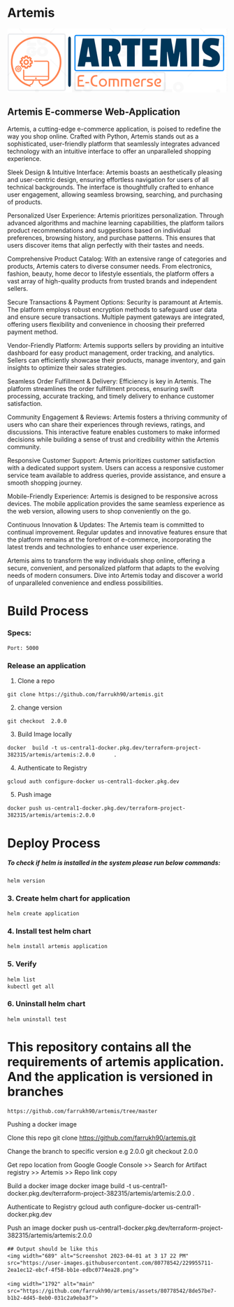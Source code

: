 
# Artemis
![alt text](https://github.com/farrukh90/artemis/blob/master/images/artemis.png?raw=true)


## Artemis E-commerse Web-Application
Artemis, a cutting-edge e-commerce application, is poised to redefine the way you shop online. Crafted with Python, Artemis stands out as a sophisticated, user-friendly platform that seamlessly integrates advanced technology with an intuitive interface to offer an unparalleled shopping experience.

Sleek Design & Intuitive Interface:
Artemis boasts an aesthetically pleasing and user-centric design, ensuring effortless navigation for users of all technical backgrounds. The interface is thoughtfully crafted to enhance user engagement, allowing seamless browsing, searching, and purchasing of products.

Personalized User Experience:
Artemis prioritizes personalization. Through advanced algorithms and machine learning capabilities, the platform tailors product recommendations and suggestions based on individual preferences, browsing history, and purchase patterns. This ensures that users discover items that align perfectly with their tastes and needs.

Comprehensive Product Catalog:
With an extensive range of categories and products, Artemis caters to diverse consumer needs. From electronics, fashion, beauty, home decor to lifestyle essentials, the platform offers a vast array of high-quality products from trusted brands and independent sellers.

Secure Transactions & Payment Options:
Security is paramount at Artemis. The platform employs robust encryption methods to safeguard user data and ensure secure transactions. Multiple payment gateways are integrated, offering users flexibility and convenience in choosing their preferred payment method.

Vendor-Friendly Platform:
Artemis supports sellers by providing an intuitive dashboard for easy product management, order tracking, and analytics. Sellers can efficiently showcase their products, manage inventory, and gain insights to optimize their sales strategies.

Seamless Order Fulfillment & Delivery:
Efficiency is key in Artemis. The platform streamlines the order fulfillment process, ensuring swift processing, accurate tracking, and timely delivery to enhance customer satisfaction.

Community Engagement & Reviews:
Artemis fosters a thriving community of users who can share their experiences through reviews, ratings, and discussions. This interactive feature enables customers to make informed decisions while building a sense of trust and credibility within the Artemis community.

Responsive Customer Support:
Artemis prioritizes customer satisfaction with a dedicated support system. Users can access a responsive customer service team available to address queries, provide assistance, and ensure a smooth shopping journey.

Mobile-Friendly Experience:
Artemis is designed to be responsive across devices. The mobile application provides the same seamless experience as the web version, allowing users to shop conveniently on the go.

Continuous Innovation & Updates:
The Artemis team is committed to continual improvement. Regular updates and innovative features ensure that the platform remains at the forefront of e-commerce, incorporating the latest trends and technologies to enhance user experience.

Artemis aims to transform the way individuals shop online, offering a secure, convenient, and personalized platform that adapts to the evolving needs of modern consumers. Dive into Artemis today and discover a world of unparalleled convenience and endless possibilities.



# Build Process
### Specs: 
```
Port: 5000
```

### Release an application

1. Clone a repo
```
git clone https://github.com/farrukh90/artemis.git
```

2. change version
```
git checkout  2.0.0 
```
3. Build Image locally 
```
docker  build -t us-central1-docker.pkg.dev/terraform-project-382315/artemis/artemis:2.0.0      .   
```            
4. Authenticate to Registry
```
gcloud auth configure-docker us-central1-docker.pkg.dev                                                                           
```
5. Push image 
```
docker push us-central1-docker.pkg.dev/terraform-project-382315/artemis/artemis:2.0.0                           
```






# Deploy Process
##### To check if helm is installed in the system please run below commands:
```
helm version
```

### 3. Create helm chart for application
```
helm create application
```

### 4. Install test helm chart
```
helm install artemis application
```
### 5. Verify
```
helm list
kubectl get all
```
### 6. Uninstall helm chart
```
helm uninstall test
```

# This repository contains all the requirements of artemis application. And the application is versioned in branches
```
https://github.com/farrukh90/artemis/tree/master
```

Pushing a docker image

Clone this repo
git clone https://github.com/farrukh90/artemis.git

Change the branch to specific version  e.g  2.0.0
git checkout 2.0.0

Get repo location from Google 
Google Console >> Search for Artifact registry >> Artemis >> Repo link copy

Build a docker image
docker image build  -t  us-central1-docker.pkg.dev/terraform-project-382315/artemis/artemis:2.0.0   . 

Authenticate to Registry
gcloud auth configure-docker us-central1-docker.pkg.dev

Push an image
docker push us-central1-docker.pkg.dev/terraform-project-382315/artemis/artemis:2.0.0


 ```
 ## Output should be like this
 <img width="689" alt="Screenshot 2023-04-01 at 3 17 22 PM" src="https://user-images.githubusercontent.com/80778542/229955711-2ea1ec12-ebcf-4f58-bb1e-edbc0774ea28.png">
 
 <img width="1792" alt="main" src="https://github.com/farrukh90/artemis/assets/80778542/8de57be7-b1b2-4d45-8eb0-031c2a9eba3f">
 
